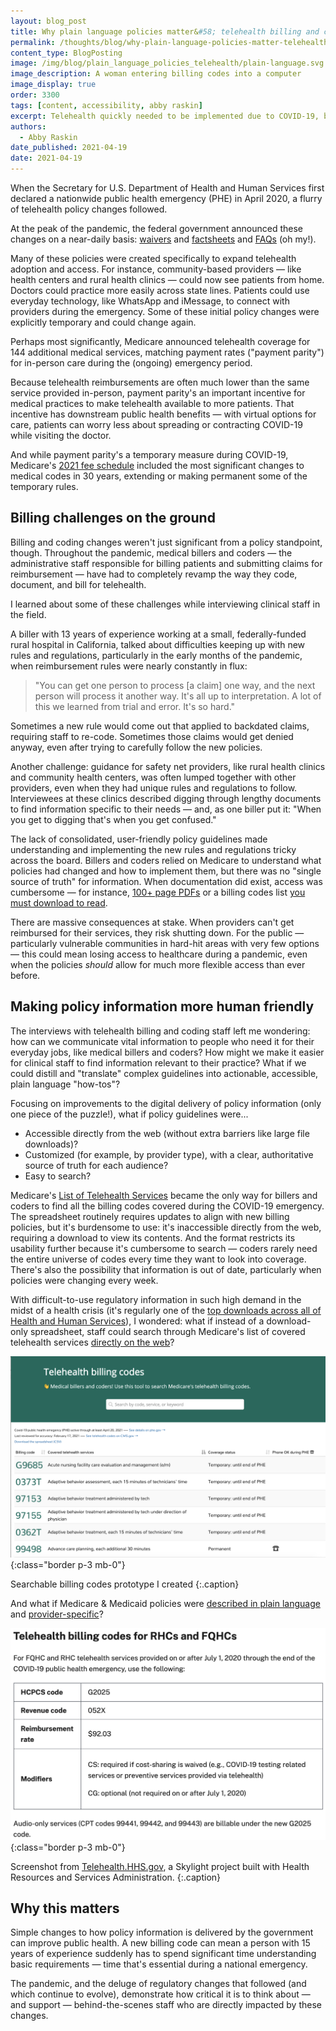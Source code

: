 ```yaml
---
layout: blog_post
title: Why plain language policies matter&#58; telehealth billing and coding during a pandemic
permalink: /thoughts/blog/why-plain-language-policies-matter-telehealth-billing-and-coding-during-a-pandemic/
content_type: BlogPosting
image: /img/blog/plain_language_policies_telehealth/plain-language.svg
image_description: A woman entering billing codes into a computer
image_display: true
order: 3300
tags: [content, accessibility, abby raskin]
excerpt: Telehealth quickly needed to be implemented due to COVID-19, but updating billing codes to accept it was a bit more complicated.
authors:
  - Abby Raskin
date_published: 2021-04-19
date: 2021-04-19
---
```

When the Secretary for U.S. Department of Health and Human Services first declared a nationwide public health emergency (PHE) in April 2020, a flurry of telehealth policy changes followed.

At the peak of the pandemic, the federal government announced these changes on a near-daily basis: [waivers](https://www.cms.gov/about-cms/emergency-preparedness-response-operations/current-emergencies/coronavirus-waivers) and [factsheets](https://www.cms.gov/newsroom/fact-sheets/medicare-telemedicine-health-care-provider-fact-sheet) and [FAQs](https://www.cms.gov/files/document/03092020-covid-19-faqs-508.pdf) (oh my!).

Many of these policies were created specifically to expand telehealth adoption and access. For instance, community-based providers &mdash; like health centers and rural health clinics &mdash; could now see patients from home. Doctors could practice more easily across state lines. Patients could use everyday technology, like WhatsApp and iMessage, to connect with providers during the emergency. Some of these initial policy changes were explicitly temporary and could change again.

Perhaps most significantly, Medicare announced telehealth coverage for 144 additional medical services, matching payment rates ("payment parity") for in-person care during the (ongoing) emergency period.

Because telehealth reimbursements are often much lower than the same service provided in-person, payment parity's an important incentive for medical practices to make telehealth available to more patients. That incentive has downstream public health benefits &mdash; with virtual options for care, patients can worry less about spreading or contracting COVID-19 while visiting the doctor.

And while payment parity's a temporary measure during COVID-19, Medicare's [2021 fee schedule](https://www.cms.gov/newsroom/fact-sheets/final-policy-payment-and-quality-provisions-changes-medicare-physician-fee-schedule-calendar-year-1) included the most significant changes to medical codes in 30 years, extending or making permanent some of the temporary rules.

## Billing challenges on the ground

Billing and coding changes weren't just significant from a policy standpoint, though. Throughout the pandemic, medical billers and coders &mdash; the administrative staff responsible for billing patients and submitting claims for reimbursement &mdash; have had to completely revamp the way they code, document, and bill for telehealth.

I learned about some of these challenges while interviewing clinical staff in the field.

A biller with 13 years of experience working at a small, federally-funded rural hospital in California, talked about difficulties keeping up with new rules and regulations, particularly in the early months of the pandemic, when reimbursement rules were nearly constantly in flux:

<blockquote class="post-blockquote">
<p>"You can get one person to process [a claim] one way, and the next person will process it another way. It's all up to interpretation. A lot of this we learned from trial and error. It's so hard."</p>
</blockquote>

Sometimes a new rule would come out that applied to backdated claims, requiring staff to re-code. Sometimes those claims would get denied anyway, even after trying to carefully follow the new policies.

Another challenge: guidance for safety net providers, like rural health clinics and community health centers, was often lumped together with other providers, even when they had unique rules and regulations to follow. Interviewees at these clinics described digging through lengthy documents to find information specific to their needs &mdash; and, as one biller put it: "When you get to digging that's when you get confused."

The lack of consolidated, user-friendly policy guidelines made understanding and implementing the new rules and regulations tricky across the board. Billers and coders relied on Medicare to understand what policies had changed and how to implement them, but there was no "single source of truth" for information. When documentation did exist, access was cumbersome &mdash; for instance, [100+ page PDFs](https://www.cms.gov/files/document/03092020-covid-19-faqs-508.pdf) or a billing codes list [you must download to read](https://www.cms.gov/Medicare/Medicare-General-Information/Telehealth/Telehealth-Codes).

There are massive consequences at stake. When providers can't get reimbursed for their services, they risk shutting down. For the public &mdash; particularly vulnerable communities in hard-hit areas with very few options &mdash; this could mean losing access to healthcare during a pandemic, even when the policies _should_ allow for much more flexible access than ever before.

## Making policy information more human friendly

The interviews with telehealth billing and coding staff left me wondering: how can we communicate vital information to people who need it for their everyday jobs, like medical billers and coders? How might we make it easier for clinical staff to find information relevant to their practice? What if we could distill and "translate" complex guidelines into actionable, accessible, plain language "how-tos"?

Focusing on improvements to the digital delivery of policy information (only one piece of the puzzle!), what if policy guidelines were...

* Accessible directly from the web (without extra barriers like large file downloads)?
* Customized (for example, by provider type), with a clear, authoritative source of truth for each audience?
* Easy to search?

Medicare's [List of Telehealth Services](https://www.cms.gov/Medicare/Medicare-General-Information/Telehealth/Telehealth-Codes) became the only way for billers and coders to find all the billing codes covered during the COVID-19 emergency. The spreadsheet routinely requires updates to align with new billing policies, but it's burdensome to use: it's inaccessible directly from the web, requiring a download to view its contents. And the format restricts its usability further because it's cumbersome to search &mdash; coders rarely need the entire universe of codes every time they want to look into coverage. There's also the possibility that information is out of date, particularly when policies were changing every week.

With difficult-to-use regulatory information in such high demand in the midst of a health crisis (it's regularly one of the [top downloads across all of Health and Human Services](https://analytics.usa.gov/health-human-services/data/)), I wondered: what if instead of a download-only spreadsheet, staff could search through Medicare's list of covered telehealth services [directly on the web](http://telecodes.org)?

![Searchable billing codes prototype.](/img/blog/plain_language_policies_telehealth/telehealth-billing-codes-prototype.png)
{:class="border p-3 mb-0"}

Searchable billing codes prototype I created
{:.caption}

And what if Medicare & Medicaid policies were [described in plain language](https://telehealth.hhs.gov/providers/policy-changes-during-the-covid-19-public-health-emergency/medicare-and-medicaid-policies/) and [provider-specific](https://telehealth.hhs.gov/providers/billing-and-reimbursement/billing-medicare-as-a-safety-net-provider/)?

![Screenshot from Telehealth.HHS.gov](/img/blog/plain_language_policies_telehealth/telehealth-billing-codes.png)
{:class="border p-3 mb-0"}

Screenshot from [Telehealth.HHS.gov](https://telehealth.hhs.gov), a Skylight project built with Health Resources and Services Administration.
{:.caption}

## Why this matters

Simple changes to how policy information is delivered by the government can improve public health. A new billing code can mean a person with 15 years of experience suddenly has to spend significant time understanding basic requirements &mdash; time that's essential during a national emergency.

The pandemic, and the deluge of regulatory changes that followed (and which continue to evolve), demonstrate how critical it is to think about &mdash; and support &mdash; behind-the-scenes staff who are directly impacted by these changes.
